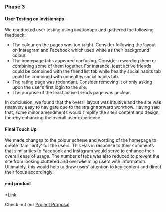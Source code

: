 ### Phase 3

#### User Testing on Invisionapp 

We conducted user testing using invisionapp and gathered the following feedback:
- The colour on the pages was too bright. Consider following the layout on Instagram and Facebook which used white as their background colour. 
- The homepage tabs appeared confusing. Consider rewording them or combining some of them together. For instance, least active friends could be combined with the friend list tab while healthy social habits tab could be combined with unhealthy social habits tab.
- The rating page was redundant. Consider removing it or only asking upon the user’s first login to the site. 
- The purpose of the least active friends page was unclear.

In conclusion, we found that the overall layout was intuitive and the site was relatively easy to navigate due to the straightforward workflow. Having said that, some minor amendments would simplify the site’s content and design, thereby enhancing the overall user experience.


#### Final Touch Up

We made changes to the colour scheme and wording of the homepage to create 'familiarity' for the users. This was in response to their comments that similarities to Facebook and Instagram would serve to enhance their overall ease of usage. The number of tabs was also reduced to prevent the site from looking cluttered and overwhelming users with information. Ultimately, this would help to draw users’ attention to key content and direct their focus accordingly. 

#### end product

*Link



Check out our [Project Proposal](https://github.com/deco3500-2018/social-media/wiki/Project-Proposal)
